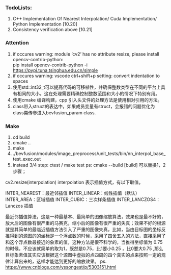 ### TodoLists:
1)  C++ Implementation Of Nearest Interpolation/ Cuda Implementation/ Python Implementation [10.20]
2)  Consistency verification  above [10.21]

### Attention
1) if occures warning: module ‘cv2‘ has no attribute resize, please install opencv-contrib-python:  
pip install opencv-contrib-python -i https://pypi.tuna.tsinghua.edu.cn/simple
2) if occures warning: 
vscode ctrl+shift+p setting: convert indentation to spaces
3) 使用std::int32_t可以提高代码的可移植性，并确保整数类型在不同的平台上具有相同的大小。这在处理需要精确控制整数范围和大小的情况下特别有用。
4) 使用cmake 编译构建，cpp 引入头文件的处理方法是使用相对引用的方法。
5) class带入struct的表达中，如果成员变量有struct，会报错的问题优化为class类传参进入bevfusion_param class.

### Make 
1) cd build
2) cmake ..
3) make
4) ./bevfusion/modules/image_preprocess/unit_tests/bin/nn_interpol_base_test_exec.out
4) instead 3/4 step: ctest / make test
ps: cmake --build [build] 可以替换1，2步骤；

cv2.resize(interpolation)
interpolation 表示插值方式，有以下取值。

INTER_NEAREST：最近邻插值
INTER_LINEAR：线性插值（默认）
INTER_AREA：区域插值
INTER_CUBIC：三次样条插值
INTER_LANCZOS4：Lanczos 插值




最近邻插值算法，这是一种最基本、最简单的图像缩放算法，效果也是最不好的，放大后的图像有很严重的马赛克，缩小后的图像有很严重的失真；效果不好的根源就是其简单的最临近插值方法引入了严重的图像失真，比如，当由目标图的坐标反推得到的源图的的坐标是一个浮点数的时候，采用了四舍五入的方法，直接采用了和这个浮点数最接近的象素的值，这种方法是很不科学的，当推得坐标值为 0.75的时候，不应该就简单的取为1，既然是0.75，比1要小0.25 ，比0要大0.75 ,那么目标象素值其实应该根据这个源图中虚拟的点四周的四个真实的点来按照一定的规律计算出来的，这样才能达到更好的缩放效果。
ps.
https://www.cnblogs.com/yssongest/p/5303151.html